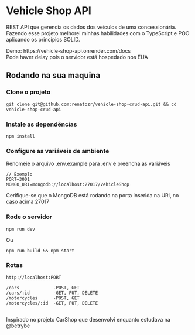# Vehicle Shop API
<p>REST API que gerencia os dados dos veículos de uma concessionária. <br>
Fazendo esse projeto melhorei minhas habilidades com o TypeScript e POO aplicando os princípios SOLID.</p>
<p>
  Demo: https://vehicle-shop-api.onrender.com/docs <br />
  Pode haver delay pois o servidor está hospedado nos EUA
</p>

## Rodando na sua maquina
### Clone o projeto
```
git clone git@github.com:renatozr/vehicle-shop-crud-api.git && cd vehicle-shop-crud-api
```
### Instale as dependências
```
npm install
```
### Configure as variáveis de ambiente
Renomeie o arquivo .env.example para .env e preencha as variáveis
```
// Exemplo
PORT=3001
MONGO_URI=mongodb://localhost:27017/VehicleShop
```
Cerifique-se que o MongoDB está rodando na porta inserida na URI, no caso acima 27017
### Rode o servidor
```
npm run dev
```
Ou
```
npm run build && npm start
```
### Rotas
```
http://localhost:PORT

/cars             -POST, GET
/cars/:id         -GET, PUT, DELETE
/motorcycles      -POST, GET
/motorcycles/:id  -GET, PUT, DELETE
```
##
Inspirado no projeto CarShop que desenvolvi enquanto estudava na @betrybe
